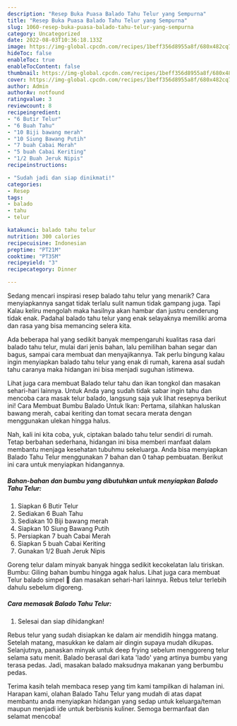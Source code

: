 ```yaml
---
description: "Resep Buka Puasa Balado Tahu Telur yang Sempurna"
title: "Resep Buka Puasa Balado Tahu Telur yang Sempurna"
slug: 1060-resep-buka-puasa-balado-tahu-telur-yang-sempurna
category: Uncategorized
date: 2022-08-03T10:36:18.133Z
image: https://img-global.cpcdn.com/recipes/1beff356d8955a8f/680x482cq70/balado-tahu-telur-foto-resep-utama.jpg
hideToc: false
enableToc: true
enableTocContent: false
thumbnail: https://img-global.cpcdn.com/recipes/1beff356d8955a8f/680x482cq70/balado-tahu-telur-foto-resep-utama.jpg
cover: https://img-global.cpcdn.com/recipes/1beff356d8955a8f/680x482cq70/balado-tahu-telur-foto-resep-utama.jpg
author: Admin
authorAv: notfound
ratingvalue: 3
reviewcount: 8
recipeingredient:
- "6 Butir Telur"
- "6 Buah Tahu"
- "10 Biji bawang merah"
- "10 Siung Bawang Putih"
- "7 buah Cabai Merah"
- "5 buah Cabai Keriting"
- "1/2 Buah Jeruk Nipis"
recipeinstructions:

- "Sudah jadi dan siap dinikmati!"
categories:
- Resep
tags:
- balado
- tahu
- telur

katakunci: balado tahu telur 
nutrition: 300 calories
recipecuisine: Indonesian
preptime: "PT21M"
cooktime: "PT35M"
recipeyield: "3"
recipecategory: Dinner

---
```



Sedang mencari inspirasi resep balado tahu telur yang menarik? Cara menyiapkannya sangat tidak terlalu sulit namun tidak gampang juga. Tapi Kalau keliru mengolah maka hasilnya akan hambar dan justru cenderung tidak enak. Padahal balado tahu telur yang enak selayaknya memiliki aroma dan rasa yang bisa memancing selera kita.


Ada beberapa hal yang sedikit banyak mempengaruhi kualitas rasa dari balado tahu telur, mulai dari jenis bahan, lalu pemilihan bahan segar dan bagus, sampai cara membuat dan menyajikannya. Tak perlu bingung kalau ingin menyiapkan balado tahu telur yang enak di rumah, karena asal sudah tahu caranya maka hidangan ini bisa menjadi suguhan istimewa.

Lihat juga cara membuat Balado telur tahu dan ikan tongkol dan masakan sehari-hari lainnya. Untuk Anda yang sudah tidak sabar ingin tahu dan mencoba cara masak telur balado, langsung saja yuk lihat resepnya berikut ini! Cara Membuat Bumbu Balado Untuk Ikan: Pertama, silahkan haluskan bawang merah, cabai keriting dan tomat secara merata dengan menggunakan ulekan hingga halus.


Nah, kali ini kita coba, yuk, ciptakan balado tahu telur sendiri di rumah. Tetap berbahan sederhana, hidangan ini bisa memberi manfaat dalam membantu menjaga kesehatan tubuhmu sekeluarga. Anda bisa menyiapkan Balado Tahu Telur menggunakan 7 bahan dan 0 tahap pembuatan. Berikut ini cara untuk menyiapkan hidangannya.

<!--inarticleads1-->

##### Bahan-bahan dan bumbu yang dibutuhkan untuk menyiapkan Balado Tahu Telur:

1. Siapkan 6 Butir Telur
1. Sediakan 6 Buah Tahu
1. Sediakan 10 Biji bawang merah
1. Siapkan 10 Siung Bawang Putih
1. Persiapkan 7 buah Cabai Merah
1. Siapkan 5 buah Cabai Keriting
1. Gunakan 1/2 Buah Jeruk Nipis


Goreng telur dalam minyak banyak hingga sedikit kecokelatan lalu tiriskan. Bumbu: Giling bahan bumbu hingga agak halus. Lihat juga cara membuat Telur balado simpel 🤤 dan masakan sehari-hari lainnya. Rebus telur terlebih dahulu sebelum digoreng. 

<!--inarticleads2-->

##### Cara memasak Balado Tahu Telur:


1. Selesai dan siap dihidangkan!

Rebus telur yang sudah disiapkan ke dalam air mendidih hingga matang. Setelah matang, masukkan ke dalam air dingin supaya mudah dikupas. Selanjutnya, panaskan minyak untuk deep frying sebelum menggoreng telur selama satu menit. Balado berasal dari kata &#39;lado&#39; yang artinya bumbu yang terasa pedas. Jadi, masakan balado maksudnya makanan yang berbumbu pedas. 

Terima kasih telah membaca resep yang tim kami tampilkan di halaman ini. Harapan kami, olahan Balado Tahu Telur yang mudah di atas dapat membantu anda menyiapkan hidangan yang sedap untuk keluarga/teman maupun menjadi ide untuk berbisnis kuliner. Semoga bermanfaat dan selamat mencoba!
